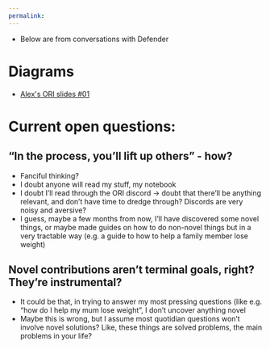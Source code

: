 ```yaml
---
permalink: 
---
```


- Below are from conversations with Defender
# Diagrams
- [Alex's ORI slides #01](https://docs.google.com/presentation/d/1wpY2UgIeDiav_d71h9iJPs34nXxwiZZ2rEKCSWLrnsc/edit?usp=sharing)
# Current open questions:
## “In the process, you’ll lift up others” - how? 
- Fanciful thinking?
- I doubt anyone will read my stuff, my notebook
- I doubt I’ll read through the ORI discord → doubt that there’ll be anything relevant, and don’t have time to dredge through? Discords are very noisy and aversive?
- I guess, maybe a few months from now, I’ll have discovered some novel things, or maybe made guides on how to do non-novel things but in a very tractable way (e.g. a guide to how to help a family member lose weight)
## Novel contributions aren’t terminal goals, right? They’re instrumental? 
- It could be that, in trying to answer my most pressing questions (like e.g. “how do I help my mum lose weight”, I don’t uncover anything novel
- Maybe this is wrong, but I assume most quotidian questions won’t involve novel solutions? Like, these things are solved problems, the main problems in your life?